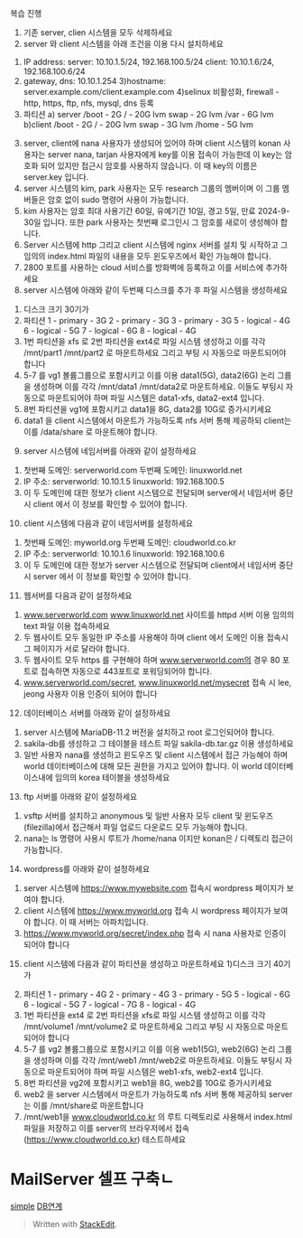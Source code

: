 복습 진행 

1. 기존 server, clien 시스템을 모두 삭제하세요
2. server 와 client 시스템을 아래 조건을 이용 다시 설치하세요
1) IP address: 
  server: 10.10.1.5/24, 192.168.100.5/24
  client: 10.10.1.6/24, 192.168.100.6/24
2) gateway, dns: 10.10.1.254
3)hostname: server.example.com/client.example.com
4)selinux 비활성화, firewall - http, https, ftp, nfs, mysql, dns 등록
5) 파티션
  a) server
  /boot - 2G
  /        - 20G lvm
  swap  - 2G   lvm
 /var    -  6G  lvm
 b)client
 /boot  - 2G
 /        - 20G lvm
swap   - 3G   lvm
/home - 5G  lvm
3. server, client에 nana 사용자가 생성되어 있어야 하며 client 시스템의 konan 사용자는 server nana, tarjan  사용자에게
   key를 이용 접속이 가능한데 이 key는 암호화 되어 있지만 접근시 암호를 사용하지 않습니다. 이 때 key의 이름은
   server.key 입니다.
4. server 시스템의 kim, park 사용자는 모두 research 그룹의 멤버이며 이 그룹 멤버들은 암호 없이 sudo 명령어 사용이
  가능합니다.
5. kim 사용자는 암호 최대 사용기간 60일, 유예기간 10일, 경고 5일, 만료 2024-9-30일 입니다. 
   또한 park 사용자는 첫번째 로그인시 그 암호를 새로이 생성해야 합니다.
6. Server 시스템에 http 그리고 client 시스템에 nginx 서버를 설치 및 시작하고 그 임의의 index.html 파일의 내용을
   모두 윈도우즈에서 확인 가능해야 합니다.
7. 2800 포트를 사용하는 cloud 서비스를 방화벽에 등록하고 이를 서비스에 추가하세요
8. server 시스템에 아래와 같이 두번째 디스크를 추가 후 파일 시스템을 생성하세요
1) 디스크 크기 30기가
2) 파티션
   1 - primary - 3G
   2 - primary - 3G
   3 - primary - 3G
   5 - logical  - 4G
   6 - logical  - 5G
   7 - logical  - 6G
   8 - logical  - 4G
3) 1번 파티션을 xfs 로 2번 파티션을 ext4로 파일 시스템 생성하고 이를 각각 /mnt/part1 /mnt/part2 로 마운트하세요
   그리고 부팅 시 자동으로 마운트되어야 합니다
4) 5-7 를 vg1 볼륨그룹으로 포함시키고 이를 이용 data1(5G), data2(6G) 논리 그룹을 생성하며 이를 각각 /mnt/data1 /mnt/data2로 
   마운트하세요. 이들도 부팅시 자동으로 마운트되어야 하며 파일 시스템은 data1-xfs, data2-ext4 입니다.
5) 8번 파티션을 vg1에 포함시키고 data1을 8G, data2를 10G로 증가시키세요
6) data1 을 client 시스템에서 마운트가 가능하도록 nfs 서버 통해 제공하되 client는 이를 /data/share 로 마운트해야 합니다.

9. server 시스템에 네임서버를 아래와 같이 설정하세요
1) 첫번째 도메인: serverworld.com  두번째 도메인: linuxworld.net
2) IP 주소: serverworld: 10.10.1.5   linuxworld: 192.168.100.5
3) 이 두 도메인에 대한 정보가 client 시스템으로 전달되며 server에서 네임서버 중단 시 client 에서 이 정보를 확인할 수
   있어야 합니다.

10. client  시스템에 다음과 같이 네임서버를 설정하세요
1) 첫번째 도메인: myworld.org  두번째 도메인: cloudworld.co.kr 
2) IP 주소: serverworld: 10.10.1.6   linuxworld: 192.168.100.6
3) 이 두 도메인에 대한 정보가 server 시스템으로 전달되며 client에서 네임서버 중단 시 server 에서 이 정보를 확인할 수
   있어야 합니다.

11. 웹서버를 다음과 같이 설정하세요
1) www.serverworld.com   www.linuxworld.net 사이트를 httpd 서버 이용 임의의 text  파일 이용 접속하세요
2) 두 웹사이트 모두 동일한 IP 주소를 사용해야 하며 client 에서 도메인 이용 접속시 그 페이지가 서로 달라야 합니다.
3) 두 웹사이트 모두 https 를 구현해야 하며 www.serverworld.com의 경우 80 포트로 접속하면 자동으로 443포트로
   포워딩되어야 합니다.
4) www.serverworld.com/secret, www.linuxworld.net/mysecret 접속 시 lee, jeong 사용자 이용 인증이 되어야 합니다

12. 데이터베이스 서버를 아래와 같이 설정하세요
1) server 시스템에 MariaDB-11.2 버전을 설치하고 root 로그인되어야 합니다.
2) sakila-db를 생성하고 그 테이블을 테스트 파일 sakila-db.tar.gz 이용 생성하세요
3) 일반 사용자 nana를 생성하고 윈도우즈 및 client 시스템에서 접근 가능해야 하며 world 데이터베이스에 대해
   모든 권한을 가지고 있어야 합니다. 이 world 데이터베이스내에 임의의 korea 테이블을 생성하세요

13. ftp 서버를 아래와 같이 설정하세요
1) vsftp 서버를 설치하고 anonymous 및 일반 사용자 모두 client 및 윈도우즈(filezilla)에서 접근해서 파일 업로드 다운로드 모두
   가능해야 합니다.
2) nana는 ls 명령어 사용시 루트가 /home/nana 이지만 konan은 / 디렉토리 접근이 가능합니다.

14. wordpress를 아래와 같이 설정하세요
 1) server 시스템에 https://www.mywebsite.com 접속시 wordpress 페이지가 보여야 합니다.
 2) client  시스템에 https://www.myworld.org 접속 시 wordpress 페이지가 보여야 합니다. 이 때 서버는 아파치입니다.
 3) https://www.myworld.org/secret/index.php 접속 시 nana 사용자로 인증이 되어야 합니다

15. client 시스템에 다음과 같이 파티션을 생성하고 마운트하세요
 1)디스크 크기 40기가
 2) 파티션
   1 - primary - 4G
   2 - primary - 4G
   3 - primary - 5G
   5 - logical  - 6G
   6 - logical  - 5G
   7 - logical  - 7G
   8 - logical  - 4G
3) 1번 파티션을 ext4 로 2번 파티션을 xfs로 파일 시스템 생성하고 이를 각각 /mnt/volume1 /mnt/volume2 로 마운트하세요
   그리고 부팅 시 자동으로 마운트되어야 합니다
4) 5-7 를 vg2 볼륨그룹으로 포함시키고 이를 이용 web1(5G), web2(6G) 논리 그룹을 생성하며 이를 각각 /mnt/web1 /mnt/web2로 
   마운트하세요. 이들도 부팅시 자동으로 마운트되어야 하며 파일 시스템은 web1-xfs, web2-ext4 입니다.
5) 8번 파티션을 vg2에 포함시키고 web1을 8G, web2를 10G로 증가시키세요
6) web2 을 server 시스템에서 마운트가 가능하도록 nfs 서버 통해 제공하되 server는 이를 /mnt/share로 마운트합니다
7) /mnt/web1을 www.cloudworld.co.kr 의 루트 디렉토리로 사용해서  index.html 파일을 저장하고 이를 server의 
   브라우저에서 접속 (https://www.cloudworld.co.kr) 테스트하세요
   
# MailServer 셀프 구축ㄴ
[simple](https://velog.io/@tlsalsckd13/%EB%A6%AC%EB%88%85%EC%8A%A4-%EB%A9%94%EC%9D%BC%EC%84%9C%EB%B2%84-%EA%B5%AC%EC%B6%95)
[DB연계](https://terianp.tistory.com/59)


> Written with [StackEdit](https://stackedit.io/).
<!--stackedit_data:
eyJoaXN0b3J5IjpbMTM1NzM2NzI5NSwtMTE1MDExMTAyN119
-->